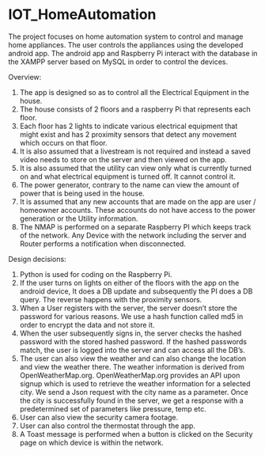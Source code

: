 # IOT_HomeAutomation

The project focuses on home automation system to control and manage home appliances. The user controls the appliances using the developed android app. The android app and Raspberry Pi interact with the database in the XAMPP server based on MySQL in order to control the devices.

Overview:
1) The app is designed so as to control all the Electrical Equipment in the house.
2) The house consists of 2 floors and a raspberry Pi that represents each floor.
3) Each floor has 2 lights to indicate various electrical equipment that might exist and has 2 proximity sensors that detect any movement which occurs on that floor.
4) It is also assumed that a livestream is not required and instead a saved video needs to store on the server and then viewed on the app.
5) It is also assumed that the utility can view only what is currently turned on and what electrical equipment is turned off. It cannot control it.
6) The power generator, contrary to the name can view the amount of power that is being used in the house.
7) It is assumed that any new accounts that are made on the app are user / homeowner accounts. These accounts do not have access to the power generation or the Utility information.
8) The NMAP is performed on a separate Raspberry PI which keeps track of the network. Any Device with the network including the server and Router performs a notification when disconnected.

Design decisions:
1) Python is used for coding on the Raspberry Pi.
2) If the user turns on lights on either of the floors with the app on the android device, It does a DB update and subsequently the PI does a DB query. The reverse happens with the proximity sensors.
3) When a User registers with the server, the server doesn’t store the password for various reasons. We use a hash function called md5 in order to encrypt the data and not store it.
4) When the user subsequently signs in, the server checks the hashed password with the stored hashed password. If the hashed passwords match, the user is logged into the server and can access all the DB’s.
5) The user can also view the weather and can also change the location and view the weather there. The weather information is derived from OpenWeatherMap.org. OpenWeatherMap.org provides an API upon signup which is used to retrieve the weather information for a selected city. We send a Json request with the city name as a parameter. Once the city is successfully found in the server, we get a response with a predetermined set of parameters like pressure, temp etc.
6) User can also view the security camera footage.
7) User can also control the thermostat through the app.
8) A Toast message is performed when a button is clicked on the Security page on which device is within the network.
